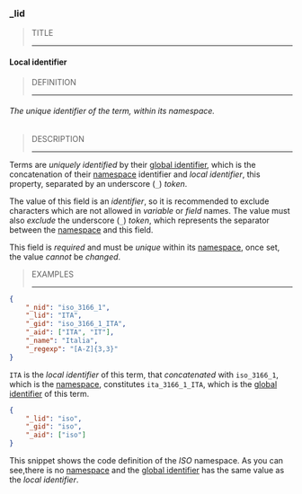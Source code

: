### _lid



> TITLE
> 
> ------

#### Local identifier



> DEFINITION
> 
> ------

###### The unique identifier of the term, within its namespace.



> DESCRIPTION
> 
> ------

Terms are *uniquely identified* by their [global identifier](_gid.md), which is the concatenation of their [namespace](_nid.md) identifier and *local identifier*, this property, separated by an underscore (`_`) *token*.

The value of this field is an *identifier*, so it is recommended to exclude characters which are not allowed in *variable* or *field* names. The value must also *exclude* the underscore (`_`) *token*, which represents the separator between the [namespace](_nid.md) and this field.

This field is *required* and must be *unique* within its [namespace](_nid.md), once set, the value *cannot* be *changed*.



> EXAMPLES
> 
> ------

```json
{
	"_nid": "iso_3166_1",
	"_lid": "ITA",
	"_gid": "iso_3166_1_ITA",
	"_aid": ["ITA", "IT"],
	"_name": "Italia",
	"_regexp": "[A-Z]{3,3}"
}
```
`ITA` is the *local identifier* of this term, that *concatenated* with `iso_3166_1`, which is the [namespace](_nid.md), constitutes `ita_3166_1_ITA`, which is the [global identifier](_gid.md) of this term.



```json
{
	"_lid": "iso",
	"_gid": "iso",
	"_aid": ["iso"]
}
```
This snippet shows the code definition of the *ISO* namespace. As you can see,there is no [namespace](_nid.md) and the [global identifier](_gid.md) has the same value as the *local identifier*.